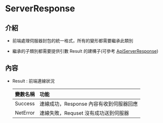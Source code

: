 # ServerResponse

## 介紹

- 前端處理伺服器封包的統一格式，所有的變形都需要繼承此類別

- 繼承的子類別都需要提供引數 Result 的建構子(可參考 [ApiServerResponse](../../../../NetworkData/ApiServer/ApiServerResponse/ApiServerResponse.cs))

## 內容

- Result : 前端連線狀況

    | 變數名稱 | 功能 |
    |:-:|:--|
    |Success|連線成功，Response 內容有收到伺服器回應|
    |NetError|連線失敗，Requset 沒有成功送到伺服器|